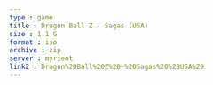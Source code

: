 ```yaml
---
type : game
title : Dragon Ball Z - Sagas (USA)
size : 1.1 G
format : iso
archive : zip
server : myrient
link2 : Dragon%20Ball%20Z%20-%20Sagas%20%28USA%29
---
```

